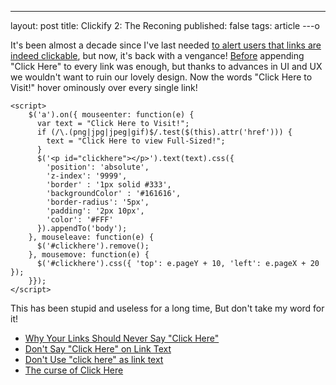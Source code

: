 ---
layout: post
title: Clickify 2: The Reconing
published: false
tags: article
---o

It's been almost a decade since I've last needed [to alert users that links are indeed clickable](/2010/04/new-plugin-stupify.html),
but now, it's back with a vengance! [Before]() appending "Click Here" to every link was enough, but thanks to advances in UI and UX
we wouldn't want to ruin our lovely design. Now the words "Click Here to Visit!" hover ominously over every single link!


    <script>
        $('a').on({ mouseenter: function(e) {
          var text = "Click Here to Visit!";
          if (/\.(png|jpg|jpeg|gif)$/.test($(this).attr('href'))) {
            text = "Click Here to view Full-Sized!";
          }
          $('<p id="clickhere"></p>').text(text).css({
            'position': 'absolute',
            'z-index': '9999',
            'border' : '1px solid #333',
            'backgroundColor' : '#161616',
            'border-radius': '5px',
            'padding': '2px 10px',
            'color': '#FFF'
          }).appendTo('body');
        }, mouseleave: function(e) {
          $('#clickhere').remove();
        }, mousemove: function(e) {
          $('#clickhere').css({ 'top': e.pageY + 10, 'left': e.pageX + 20 });
        }});
    </script>


This has been stupid and useless for a long time, But don't take my word for it!

* [Why Your Links Should Never Say "Click Here"](https://www.smashingmagazine.com/2012/06/links-should-never-say-click-here/)
* [Don't Say "Click Here" on Link Text](https://web.archive.org/web/20100412102053/http://www.goodusability.co.uk:80/2009/01/dont-say-click-here-on-link-text)
* [Don't Use "click here" as link text](https://www.w3.org/QA/Tips/noClickHere)
* [The curse of Click Here](http://www.uxforthemasses.com/click-here/)
